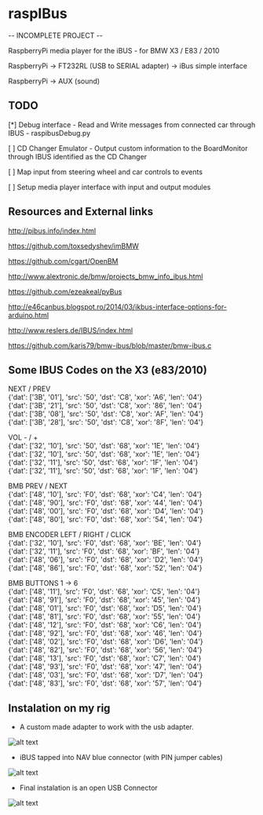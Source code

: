 raspIBus
========

-- INCOMPLETE PROJECT --

RaspberryPi media player for the iBUS - for BMW X3 / E83 / 2010 

RaspberryPi 	->		FT232RL (USB to SERIAL adapter) 	->		iBus simple interface				

RaspberryPi 	-> 		AUX (sound)


TODO
----

[*] Debug interface - Read and Write messages from connected car through IBUS - raspibusDebug.py

[ ] CD Changer Emulator - Output custom information to the BoardMonitor through IBUS identified as the CD Changer

[ ] Map input from steering wheel and car controls to events

[ ] Setup media player interface with input and output modules


Resources and External links
----------------------------

http://pibus.info/index.html

https://github.com/toxsedyshev/imBMW

https://github.com/cgart/OpenBM

http://www.alextronic.de/bmw/projects_bmw_info_ibus.html

https://github.com/ezeakeal/pyBus

http://e46canbus.blogspot.ro/2014/03/ikbus-interface-options-for-arduino.html

http://www.reslers.de/IBUS/index.html

https://github.com/karis79/bmw-ibus/blob/master/bmw-ibus.c


Some IBUS Codes on the X3 (e83/2010)
------------------------------------

NEXT / PREV<br/>
{'dat': ['3B', '01'], 'src': '50', 'dst': 'C8', 'xor': 'A6', 'len': '04'}<br/>
{'dat': ['3B', '21'], 'src': '50', 'dst': 'C8', 'xor': '86', 'len': '04'}<br/>
{'dat': ['3B', '08'], 'src': '50', 'dst': 'C8', 'xor': 'AF', 'len': '04'}<br/>
{'dat': ['3B', '28'], 'src': '50', 'dst': 'C8', 'xor': '8F', 'len': '04'}<br/>


VOL - / +<br/>
{'dat': ['32', '10'], 'src': '50', 'dst': '68', 'xor': '1E', 'len': '04'}<br/>
{'dat': ['32', '10'], 'src': '50', 'dst': '68', 'xor': '1E', 'len': '04'}<br/>
{'dat': ['32', '11'], 'src': '50', 'dst': '68', 'xor': '1F', 'len': '04'}<br/>
{'dat': ['32', '11'], 'src': '50', 'dst': '68', 'xor': '1F', 'len': '04'}<br/>


BMB PREV / NEXT<br/>
{'dat': ['48', '10'], 'src': 'F0', 'dst': '68', 'xor': 'C4', 'len': '04'}<br/>
{'dat': ['48', '90'], 'src': 'F0', 'dst': '68', 'xor': '44', 'len': '04'}<br/>
{'dat': ['48', '00'], 'src': 'F0', 'dst': '68', 'xor': 'D4', 'len': '04'}<br/>
{'dat': ['48', '80'], 'src': 'F0', 'dst': '68', 'xor': '54', 'len': '04'}<br/>


BMB ENCODER LEFT / RIGHT / CLICK<br/>
{'dat': ['32', '10'], 'src': 'F0', 'dst': '68', 'xor': 'BE', 'len': '04'}<br/>
{'dat': ['32', '11'], 'src': 'F0', 'dst': '68', 'xor': 'BF', 'len': '04'}<br/>
{'dat': ['48', '06'], 'src': 'F0', 'dst': '68', 'xor': 'D2', 'len': '04'}<br/>
{'dat': ['48', '86'], 'src': 'F0', 'dst': '68', 'xor': '52', 'len': '04'}<br/>


BMB BUTTONS 1 -> 6<br/>
{'dat': ['48', '11'], 'src': 'F0', 'dst': '68', 'xor': 'C5', 'len': '04'}<br/>
{'dat': ['48', '91'], 'src': 'F0', 'dst': '68', 'xor': '45', 'len': '04'}<br/>
{'dat': ['48', '01'], 'src': 'F0', 'dst': '68', 'xor': 'D5', 'len': '04'}<br/>
{'dat': ['48', '81'], 'src': 'F0', 'dst': '68', 'xor': '55', 'len': '04'}<br/>
{'dat': ['48', '12'], 'src': 'F0', 'dst': '68', 'xor': 'C6', 'len': '04'}<br/>
{'dat': ['48', '92'], 'src': 'F0', 'dst': '68', 'xor': '46', 'len': '04'}<br/>
{'dat': ['48', '02'], 'src': 'F0', 'dst': '68', 'xor': 'D6', 'len': '04'}<br/>
{'dat': ['48', '82'], 'src': 'F0', 'dst': '68', 'xor': '56', 'len': '04'}<br/>
{'dat': ['48', '13'], 'src': 'F0', 'dst': '68', 'xor': 'C7', 'len': '04'}<br/>
{'dat': ['48', '93'], 'src': 'F0', 'dst': '68', 'xor': '47', 'len': '04'}<br/>
{'dat': ['48', '03'], 'src': 'F0', 'dst': '68', 'xor': 'D7', 'len': '04'}<br/>
{'dat': ['48', '83'], 'src': 'F0', 'dst': '68', 'xor': '57', 'len': '04'}<br/>


Instalation on my rig
---------------------

- A custom made adapter to work with the usb adapter.

![alt text](http://i58.tinypic.com/5efx3n.jpg)

- iBUS tapped into NAV blue connector (with PIN jumper cables)

![alt text](http://i62.tinypic.com/10sdhdx.jpg)

- Final instalation is an open USB Connector

![alt text](http://i58.tinypic.com/358qmgi.jpg)

